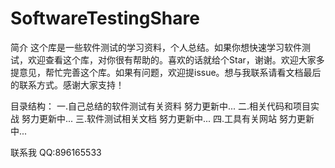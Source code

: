 # SoftwareTestingShare
简介
这个库是一些软件测试的学习资料，个人总结。如果你想快速学习软件测试，欢迎查看这个库，对你很有帮助的。喜欢的话就给个Star，谢谢。欢迎大家多提意见，帮忙完善这个库。如果有问题，欢迎提issue。想与我联系请看文档最后的联系方式。感谢大家支持！

目录结构：
一.自己总结的软件测试有关资料
  	努力更新中...
二.相关代码和项目实战
	努力更新中...
三.软件测试相关文档
	努力更新中...
四.工具有关网站
	努力更新中...

联系我
QQ:896165533